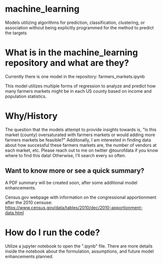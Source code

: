 # machine_learning
Models utilizing algorithms for prediction, classification, clustering, or association without being explicitly programmed for the method to predict the targets

# What is in the machine_learning repository and what are they? 

Currently there is one model in the repository: 
farmers_markets.ipynb

This model utilizes multiple forms of regression to analyze and predict how many farmers markets might be in each US county based on income and population statistics.


# Why/History

The question that the models attempt to provide insights towards is, "Is this market (county) oversaturated with farmers markets or would adding more farmers markets be feasible?"  Additonally, I am interested in finding data about how successful these farmers markets are, the number of vendors at each market, etc. Please reach out to me on twitter @tourofdata if you know where to find this data!  Otherwise, I'll search every so often.


## Want to know more or see a quick summary?

A PDF summary will be created soon, after some additional model enhancements.

Census.gov webpage with information on the congressional apportionment after the 2010 censuse: 
https://www.census.gov/data/tables/2010/dec/2010-apportionment-data.html


# How do I run the code?

Utilize a jupyter notebook to open the ".ipynb" file.  There are more details inside the notebook about the formulation, assumptions, and future model enhancements planned.